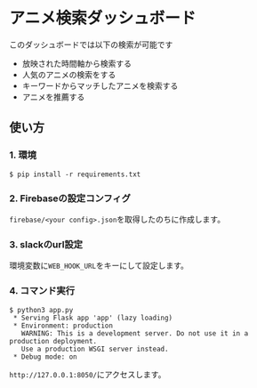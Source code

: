 # アニメ検索ダッシュボード

このダッシュボードでは以下の検索が可能です
* 放映された時間軸から検索する
* 人気のアニメの検索をする
* キーワードからマッチしたアニメを検索する
* アニメを推薦する  

## 使い方
### 1. 環境

```  
$ pip install -r requirements.txt  
```  


### 2. Firebaseの設定コンフィグ
`firebase/<your config>.json`を取得したのちに作成します。
### 3. slackのurl設定
環境変数に`WEB_HOOK_URL`をキーにして設定します。  
### 4. コマンド実行  
  
```
$ python3 app.py
 * Serving Flask app 'app' (lazy loading)
 * Environment: production
   WARNING: This is a development server. Do not use it in a production deployment.
   Use a production WSGI server instead.
 * Debug mode: on
```  

  
  
`http://127.0.0.1:8050/`にアクセスします。